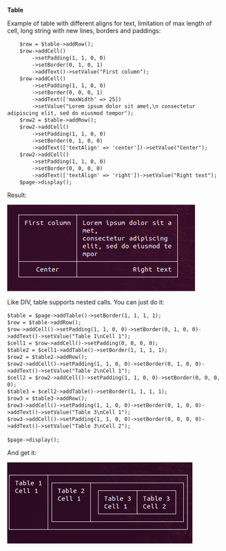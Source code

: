 **Table**

Example of table with different aligns for text, limitation of max length of cell, long string with new lines, borders and paddings:
```$table = $page->addTable()->setBorder(1, 1, 1, 1);
    $row = $table->addRow();
    $row->addCell()
        ->setPadding(1, 1, 0, 0)
        ->setBorder(0, 1, 0, 1)
        ->addText()->setValue("First column");
    $row->addCell()
        ->setPadding(1, 1, 0, 0)
        ->setBorder(0, 0, 0, 1)
        ->addText(['maxWidth' => 25])
        ->setValue("Lorem ipsum dolor sit amet,\n consectetur adipiscing elit, sed do eiusmod tempor");
    $row2 = $table->addRow();
    $row2->addCell()
        ->setPadding(1, 1, 0, 0)
        ->setBorder(0, 1, 0, 0)
        ->addText(['textAlign' => 'center'])->setValue("Center");
    $row2->addCell()
        ->setPadding(1, 1, 0, 0)
        ->setBorder(0, 0, 0, 0)
        ->addText(['textAlign' => 'right'])->setValue("Right text");
    $page->display();
```

Result:

![Screenshot of Div example](table.png)

Like DIV, table supports nested calls. You can just do it:
```
$table = $page->addTable()->setBorder(1, 1, 1, 1);
$row = $table->addRow();
$row->addCell()->setPadding(1, 1, 0, 0)->setBorder(0, 1, 0, 0)->addText()->setValue("Table 1\nCell 1");
$cell1 = $row->addCell()->setPadding(0, 0, 0, 0);
$table2 = $cell1->addTable()->setBorder(1, 1, 1, 1);
$row2 = $table2->addRow();
$row2->addCell()->setPadding(1, 1, 0, 0)->setBorder(0, 1, 0, 0)->addText()->setValue("Table 2\nCell 1");
$cell2 = $row2->addCell()->setPadding(1, 1, 0, 0)->setBorder(0, 0, 0, 0);
$table3 = $cell2->addTable()->setBorder(1, 1, 1, 1);
$row3 = $table3->addRow();
$row3->addCell()->setPadding(1, 1, 0, 0)->setBorder(0, 1, 0, 0)->addText()->setValue("Table 3\nCell 1");
$row3->addCell()->setPadding(1, 1, 0, 0)->setBorder(0, 0, 0, 0)->addText()->setValue("Table 3\nCell 2");

$page->display();
```

And get it:

![Screenshot of Div example](nestedTable.png)
